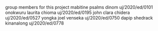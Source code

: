group members for this project
mabitine psalms dinom  uj/2020/ed/0101
onokwuru laurita chioma  uj/2020/ed/0195
john clara chidera   uj/2020/ed/0527
yongka joel venseka  uj/2020/ed/0750
dapip shedrack kinanalong  uj/2020/ed/0778
